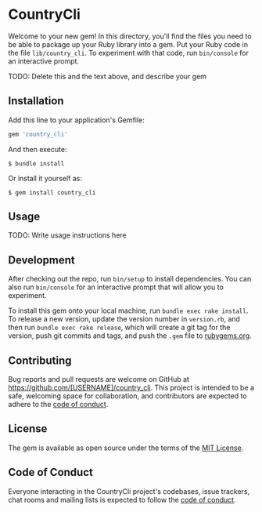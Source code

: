 # CountryCli

Welcome to your new gem! In this directory, you'll find the files you need to be able to package up your Ruby library into a gem. Put your Ruby code in the file `lib/country_cli`. To experiment with that code, run `bin/console` for an interactive prompt.

TODO: Delete this and the text above, and describe your gem

## Installation

Add this line to your application's Gemfile:

```ruby
gem 'country_cli'
```

And then execute:

    $ bundle install

Or install it yourself as:

    $ gem install country_cli

## Usage

TODO: Write usage instructions here

## Development

After checking out the repo, run `bin/setup` to install dependencies. You can also run `bin/console` for an interactive prompt that will allow you to experiment.

To install this gem onto your local machine, run `bundle exec rake install`. To release a new version, update the version number in `version.rb`, and then run `bundle exec rake release`, which will create a git tag for the version, push git commits and tags, and push the `.gem` file to [rubygems.org](https://rubygems.org).

## Contributing

Bug reports and pull requests are welcome on GitHub at https://github.com/[USERNAME]/country_cli. This project is intended to be a safe, welcoming space for collaboration, and contributors are expected to adhere to the [code of conduct](https://github.com/[USERNAME]/country_cli/blob/master/CODE_OF_CONDUCT.md).


## License

The gem is available as open source under the terms of the [MIT License](https://opensource.org/licenses/MIT).

## Code of Conduct

Everyone interacting in the CountryCli project's codebases, issue trackers, chat rooms and mailing lists is expected to follow the [code of conduct](https://github.com/[USERNAME]/country_cli/blob/master/CODE_OF_CONDUCT.md).
